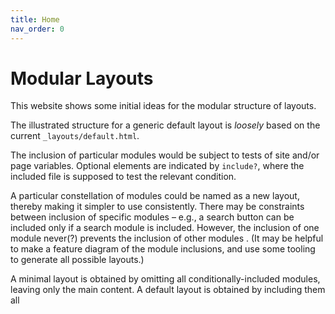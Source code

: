 ```yaml
---
title: Home
nav_order: 0
---
```


# Modular Layouts

This website shows some initial ideas for the modular structure of layouts.

The illustrated structure for a generic default layout is _loosely_ based on the current `_layouts/default.html`.

The inclusion of particular modules would be subject to tests of site and/or page variables.
Optional elements are indicated by `include?`,
where the included file is supposed to test the relevant condition.

A particular constellation of modules could be named as a new layout,
thereby making it simpler to use consistently.
There may be constraints between inclusion of specific modules – 
e.g., a search button can be included only if a search module is included.
However, the inclusion of one module never(?) prevents the inclusion of other modules .
(It may be helpful to make a feature diagram of the module inclusions,
and use some tooling to generate all possible layouts.)

A minimal layout is obtained by omitting all conditionally-included modules,
leaving only the main content.
A default layout is obtained by including them all
